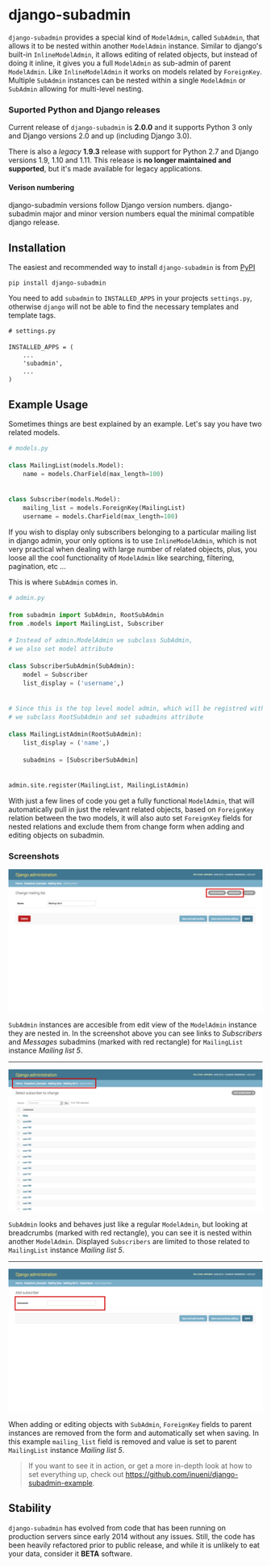 # django-subadmin

`django-subadmin` provides a special kind of `ModelAdmin`, called `SubAdmin`, that allows it to be nested within another `ModelAdmin` instance. Similar to django's built-in `InlineModelAdmin`, it allows editing of related objects, but instead of doing it inline, it gives you a full `ModelAdmin` as sub-admin of parent `ModelAdmin`. Like `InlineModelAdmin` it works on models related by `ForeignKey`. Multiple `SubAdmin` instances can be nested within a single `ModelAdmin` or `SubAdmin` allowing for multi-level nesting.

### Suported Python and Django releases

Current release of `django-subadmin` is **2.0.0** and it supports Python 3 only and Django versions 2.0 and up (including Django 3.0).

There is also a *legacy* **1.9.3** release with support for Python 2.7 and Django versions 1.9, 1.10 and 1.11. This release is **no longer maintained and supported**, but it's made available for legacy applications.

#### Verison numbering

django-subadmin versions follow Django version numbers. django-subadmin major and minor version numbers equal the minimal compatible django release.

## Installation

The easiest and recommended way to install `django-subadmin` is from [PyPI](https://pypi.python.org/pypi/django-subadmin)

```
pip install django-subadmin
```

You need to add `subadmin` to `INSTALLED_APPS` in your projects `settings.py`, otherwise `django` will not be able to find the necessary templates and template tags.

```
# settings.py

INSTALLED_APPS = (
    ...
    'subadmin',
    ...
)
```

## Example Usage

Sometimes things are best explained by an example. Let's say you have two related models.

```python
# models.py

class MailingList(models.Model):
    name = models.CharField(max_length=100)


class Subscriber(models.Model):
    mailing_list = models.ForeignKey(MailingList)
    username = models.CharField(max_length=100)
```

If you wish to display only subscribers belonging to a particular mailing list in django admin, your only options is to use `InlineModelAdmin`, which is not very practical when dealing with large number of related objects, plus, you loose all the cool functionality of `ModelAdmin` like searching, filtering, pagination, etc ...

This is where `SubAdmin` comes in.

```python
# admin.py

from subadmin import SubAdmin, RootSubAdmin
from .models import MailingList, Subscriber

# Instead of admin.ModelAdmin we subclass SubAdmin,
# we also set model attribute

class SubscriberSubAdmin(SubAdmin): 
    model = Subscriber
    list_display = ('username',)


# Since this is the top level model admin, which will be registred with admin.site,
# we subclass RootSubAdmin and set subadmins attribute

class MailingListAdmin(RootSubAdmin):
    list_display = ('name',)

    subadmins = [SubscriberSubAdmin]
    

admin.site.register(MailingList, MailingListAdmin)
```

With just a few lines of code you get a fully functional `ModelAdmin`, that will automatically pull in just the relevant related objects, based on `ForeignKey` relation between the two models, it will also auto set `ForeignKey` fields for nested relations and exclude them from change form when adding and editing objects on subadmin.

### Screenshots

![alt text](https://github.com/inueni/django-subadmin-example/raw/master/screenshots/subadmin_screenshot_1.png?raw=true)

 `SubAdmin` instances are accesible from edit view of the `ModelAdmin` instance they are nested in. In the screenshot above you can see links to _Subscribers_ and _Messages_ subadmins (marked with red rectangle) for `MailingList` instance _Mailing list 5_.

---

![alt text](https://github.com/inueni/django-subadmin-example/raw/master/screenshots/subadmin_screenshot_2.png?raw=true)

 `SubAdmin` looks and behaves just like a regular `ModelAdmin`, but looking at breadcrumbs (marked with red rectangle), you can see it is nested within another `ModelAdmin`. Displayed `Subscribers` are limited to those related to `MailingList` instance _Mailing list 5_.

---

 ![alt text](https://github.com/inueni/django-subadmin-example/raw/master/screenshots/subadmin_screenshot_3.png?raw=true)

When adding or editing objects with `SubAdmin`, `ForeignKey` fields to parent instances are removed from the form and automatically set when saving. In this example `mailing_list` field is removed and value is set to parent `MailingList` instance _Mailing list 5_.

> If you want to see it in action, or get a more in-depth look at how to set everything up, check out <https://github.com/inueni/django-subadmin-example>.


## Stability

`django-subadmin` has evolved from code that has been running on production servers since early 2014 without any issues. Still, the code has been heavily refactored prior to public release, and while it is unlikely to eat your data, consider it **BETA** software.

